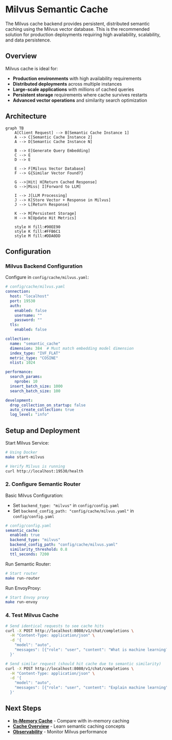 # Milvus Semantic Cache

The Milvus cache backend provides persistent, distributed semantic caching using the Milvus vector database. This is the recommended solution for production deployments requiring high availability, scalability, and data persistence.

## Overview

Milvus cache is ideal for:

- **Production environments** with high availability requirements
- **Distributed deployments** across multiple instances
- **Large-scale applications** with millions of cached queries
- **Persistent storage** requirements where cache survives restarts
- **Advanced vector operations** and similarity search optimization

## Architecture

```mermaid
graph TB
    A[Client Request] --> B[Semantic Cache Instance 1]
    A --> C[Semantic Cache Instance 2]
    A --> D[Semantic Cache Instance N]

    B --> E[Generate Query Embedding]
    C --> E
    D --> E

    E --> F[Milvus Vector Database]
    F --> G{Similar Vector Found?}

    G -->|Hit| H[Return Cached Response]
    G -->|Miss| I[Forward to LLM]

    I --> J[LLM Processing]
    J --> K[Store Vector + Response in Milvus]
    J --> L[Return Response]

    K --> M[Persistent Storage]
    H --> N[Update Hit Metrics]

    style H fill:#90EE90
    style K fill:#FFB6C1
    style M fill:#DDA0DD
```

## Configuration

### Milvus Backend Configuration

Configure in `config/cache/milvus.yaml`:

```yaml
# config/cache/milvus.yaml
connection:
  host: "localhost"
  port: 19530
  auth:
    enabled: false
    username: ""
    password: ""
  tls:
    enabled: false

collection:
  name: "semantic_cache"
  dimension: 384  # Must match embedding model dimension
  index_type: "IVF_FLAT"
  metric_type: "COSINE"
  nlist: 1024

performance:
  search_params:
    nprobe: 10
  insert_batch_size: 1000
  search_batch_size: 100

development:
  drop_collection_on_startup: false
  auto_create_collection: true
  log_level: "info"
```

## Setup and Deployment

Start Milvus Service:

```bash
# Using Docker
make start-milvus

# Verify Milvus is running
curl http://localhost:19530/health
```

### 2. Configure Semantic Router

Basic Milvus Configuration:

- Set `backend_type: "milvus"` in `config/config.yaml`
- Set `backend_config_path: "config/cache/milvus.yaml"` in `config/config.yaml`

```yaml
# config/config.yaml
semantic_cache:
  enabled: true
  backend_type: "milvus"
  backend_config_path: "config/cache/milvus.yaml"
  similarity_threshold: 0.8
  ttl_seconds: 7200
```

Run Semantic Router:

```bash
# Start router
make run-router
```

Run EnvoyProxy:

```bash
# Start Envoy proxy
make run-envoy
```

### 4. Test Milvus Cache

```bash
# Send identical requests to see cache hits
curl -X POST http://localhost:8080/v1/chat/completions \
  -H "Content-Type: application/json" \
  -d '{
    "model": "auto",
    "messages": [{"role": "user", "content": "What is machine learning?"}]
  }'

# Send similar request (should hit cache due to semantic similarity)
curl -X POST http://localhost:8080/v1/chat/completions \
  -H "Content-Type: application/json" \
  -d '{
    "model": "auto",
    "messages": [{"role": "user", "content": "Explain machine learning"}]
  }'
```

## Next Steps

- **[In-Memory Cache](./in-memory-cache.md)** - Compare with in-memory caching
- **[Cache Overview](./overview.md)** - Learn semantic caching concepts  
- **[Observability](../observability/observability.md)** - Monitor Milvus performance
